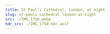 ```yaml
---
title: St Paul’s Cathedral, London, at night
slug: st-pauls-cathedral-london-at-night
src: ./IMG_1750.webp
hdr_src: ./IMG_1750.hdr.avif
---
```

